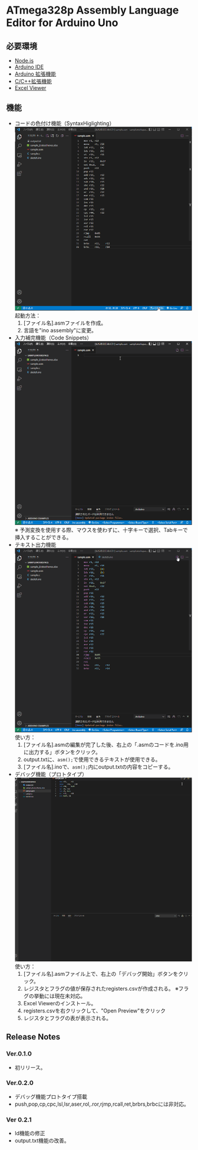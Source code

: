 # ATmega328p Assembly Language Editor for Arduino Uno
## 必要環境
* [Node.js](https://nodejs.org/ja/download/)
* [Arduino IDE](https://www.arduino.cc/en/software)
* [Arduino 拡張機能](https://marketplace.visualstudio.com/items?itemName=vsciot-vscode.vscode-arduino)
* [C/C++拡張機能](https://marketplace.visualstudio.com/items?itemName=ms-vscode.cpptools)
* [Excel Viewer](https://marketplace.visualstudio.com/items?itemName=GrapeCity.gc-excelviewer)
## 機能
* コードの色付け機能（SyntaxHiglighting）
![IMG 0001](./img/highlight.gif)
起動方法：
    1. [ファイル名].asmファイルを作成。
    2. 言語を"ino assembly"に変更。
* 入力補完機能（Code Snippets）
![IMG 0002](./img/snippets.gif)
※ 予測変換を使用する際、マウスを使わずに、十字キーで選択、Tabキーで挿入することができる。
* テキスト出力機能
![IMG 0003](./img/convert_txt.gif)
使い方：
    1. [ファイル名].asmの編集が完了した後、右上の「.asmのコードを.ino用に出力する」ボタンをクリック。
    2. output.txtに、`asm();`で使用できるテキストが使用できる。
    3. [ファイル名].inoで、`asm();`内にoutput.txtの内容をコピーする。
* デバッグ機能（プロトタイプ）
![IMG 0004](./img/debugger.gif)
使い方：
    1. [ファイル名].asmファイル上で、右上の「デバッグ開始」ボタンをクリック。
    2. レジスタとフラグの値が保存されたregisters.csvが作成される。
    ※フラグの挙動には現在未対応。
    3. Excel Viewerのインストール。
    4. registers.csvを右クリックして、"Open Preview"をクリック
    5. レジスタとフラグの表が表示される。
## Release Notes
### Ver.0.1.0
* 初リリース。
### Ver.0.2.0
* デバッグ機能プロトタイプ搭載
* push,pop,cp,cpc,lsl,lsr,aser,rol,.ror,rjmp,rcall,ret,brbrs,brbcには非対応。
### Ver 0.2.1
* ld機能の修正
* output.txt機能の改善。